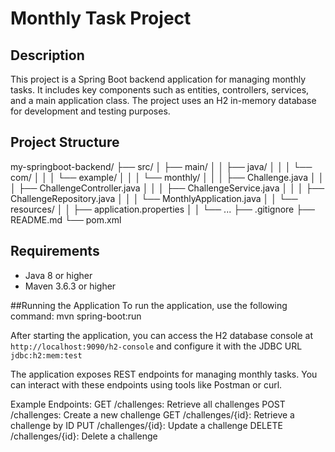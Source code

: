 # Monthly Task Project

## Description
This project is a Spring Boot backend application for managing monthly tasks. It includes key components such as entities, controllers, services, and a main application class. The project uses an H2 in-memory database for development and testing purposes.

## Project Structure
my-springboot-backend/
├── src/
│ ├── main/
│ │ ├── java/
│ │ │ └── com/
│ │ │ └── example/
│ │ │ └── monthly/
│ │ │ ├── Challenge.java
│ │ │ ├── ChallengeController.java
│ │ │ ├── ChallengeService.java
│ │ │ ├── ChallengeRepository.java
│ │ │ └── MonthlyApplication.java
│ │ └── resources/
│ │ ├── application.properties
│ │ └── ...
├── .gitignore
├── README.md
└── pom.xml

## Requirements
- Java 8 or higher
- Maven 3.6.3 or higher

##Running the Application
To run the application, use the following command:
mvn spring-boot:run

After starting the application, you can access the H2 database console at `http://localhost:9090/h2-console` and configure it with the JDBC URL `jdbc:h2:mem:test`

The application exposes REST endpoints for managing monthly tasks. You can interact with these endpoints using tools like Postman or curl.

Example Endpoints:
GET /challenges: Retrieve all challenges
POST /challenges: Create a new challenge
GET /challenges/{id}: Retrieve a challenge by ID
PUT /challenges/{id}: Update a challenge
DELETE /challenges/{id}: Delete a challenge
